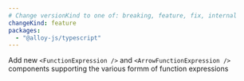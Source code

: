```yaml
---
# Change versionKind to one of: breaking, feature, fix, internal
changeKind: feature
packages:
  - "@alloy-js/typescript"
---
```


Add new `<FunctionExpression />` and `<ArrowFunctionExpression />` components supporting the various formm of function expressions
